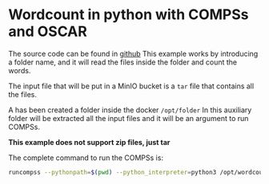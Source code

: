# Wordcount in python with COMPSs and OSCAR

The source code can be found in [github](https://github.com/bsc-wdc/tutorial_apps/tree/stable/python/wordcount)
This example works by introducing a folder name, and it will read the files inside the folder and count the words.

The input file that will be put in a MinIO bucket is a `tar` file that contains all the files.

A has been created a folder inside the docker `/opt/folder`
In this auxiliary folder will be extracted all the input files
and it will be an argument to run COMPSs.

**This example does not support zip files, just tar**

The complete command to run the COMPSs is:

``` bash
runcompss --pythonpath=$(pwd) --python_interpreter=python3 /opt/wordcount_merge.py /opt/folder  > $OUTPUT_FILE
```
